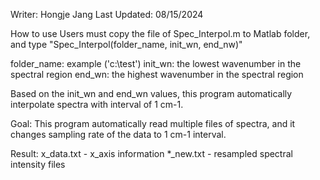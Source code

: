 Writer: Hongje Jang
Last Updated: 08/15/2024


How to use
Users must copy the file of Spec_Interpol.m to Matlab folder, and
type "Spec_Interpol(folder_name, init_wn, end_nw)"

folder_name: example ('c:\test')
init_wn: the lowest wavenumber in the spectral region
end_wn: the highest wavenumber in the spectral region

Based on the init_wn and end_wn values, this program automatically
interpolate spectra with interval of 1 cm-1.
  
Goal: This program automatically read multiple files of spectra, and it
changes sampling rate of the data to 1 cm-1 interval.

Result: 
x_data.txt - x_axis information
*_new.txt - resampled spectral intensity files 
